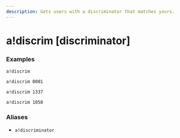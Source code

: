 ```yaml
---
description: Gets users with a discriminator that matches yours.
---
```


# a!discrim \[discriminator\]

### Examples

```text
a!discrim
```

```text
a!discrim 0001
```

```text
a!discrim 1337
```

```text
a!discrim 1058
```

### Aliases

* `a!discriminator`

